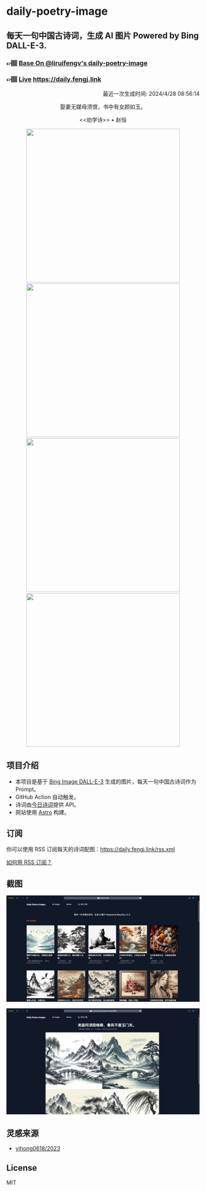 
# daily-poetry-image

## 每天一句中国古诗词，生成 AI 图片 Powered by Bing DALL-E-3.

### 👉🏽 [Base On @liruifengv's daily-poetry-image](https://github.com/liruifengv/daily-poetry-image)

### 👉🏽 [Live](https://daily.fengj.link) https://daily.fengj.link

<p align="right">
  最近一次生成时间: 2024/4/28 08:56:14
</p>
<p align="center">
娶妻无媒毋须恨，书中有女颜如玉。
</p>
<p align="center">
<<劝学诗>> • 赵恒
</p>
<p align="center">
<img src="https://tse4.mm.bing.net/th/id/OIG4.TLksThTxs0OwviOdoCdw" height="400" width="400" />
<img src="https://tse2.mm.bing.net/th/id/OIG4.Lc7nQPNjIoHkVVmUlGkB" height="400" width="400" />
<img src="https://tse3.mm.bing.net/th/id/OIG4.7XE2avc8YoFdllDfhaaw" height="400" width="400" />
<img src="https://tse1.mm.bing.net/th/id/OIG4.RPWH5OCxNsIyB_yyzCsI" height="400" width="400" />
</p>

## 项目介绍

-   本项目是基于 [Bing Image DALL-E-3](https://www.bing.com/images/create) 生成的图片，每天一句中国古诗词作为 Prompt。
-   GitHub Action 自动触发。
-   诗词由[今日诗词](https://www.jinrishici.com/)提供 API。
-   网站使用 [Astro](https://astro.build) 构建。

## 订阅

你可以使用 RSS 订阅每天的诗词配图：https://daily.fengj.link/rss.xml

[如何用 RSS 订阅？](https://zhuanlan.zhihu.com/p/55026716)

## 截图

![图片列表](./screenshots/Snipaste_2023-12-28_21-00-26.png)

![图片详情](./screenshots/Snipaste_2023-12-28_21-00-53.png)

## 灵感来源

-   [yihong0618/2023](https://github.com/yihong0618/2023)

## License

MIT
